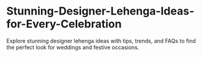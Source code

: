# Stunning-Designer-Lehenga-Ideas-for-Every-Celebration
Explore stunning designer lehenga ideas with tips, trends, and FAQs to find the perfect look for weddings and festive occasions.
